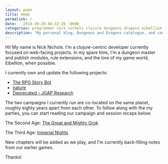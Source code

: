 ```yaml
---
layout: page
title: Home
permalink: /
date:   2018-10-20 08:42:26 -0600
categories: programmer nick nichols clojure dungeons dragons eibellion grok
description: "My personal blog, Dungeons and Dragons catalogue, and code playground"
---
```


Hi! My name is Nick Nichols. I'm a clojure-centric developer currently focused on web-facing projects.
In my spare time, I'm a dungeon master and publish modules, rule extensions, and the lore of my game world, Eibellion, when possible.

I currently own and update the following projects:
* [The RPG Story Bot](https://github.com/nnichols/rpg-story-bot)
* [nature](https://github.com/nnichols/nature)
* [Deprecated - JGAP Research](https://github.com/nnichols/JGAP-Research)

The two campaigns I currently run are co-located on the same planet, roughly eighty years apart from each other.
To follow along with the my parties, you can start reading our campaign and session recaps below.

The Second Age: [The Great and Mighty Grok](https://nnichols.github.io/dnd/the-great-and-mighty-grok/the-alcoholic-amnesiac)

The Third Age: [Imperial Nights](https://nnichols.github.io/dnd/imperial-nights/where-all-roads-lead)

New chapters will be added as we play, and I'm currently back-filling notes from our earlier games.

Thanks!
